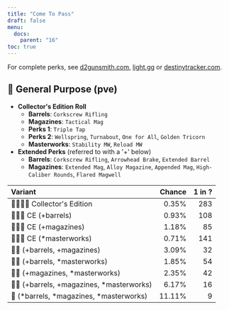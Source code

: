 ```yaml
---
title: "Come To Pass"
draft: false
menu:
  docs:
    parent: "16"
toc: true
---
```


For complete perks, see [d2gunsmith.com](https://d2gunsmith.com/w/927567426), [light.gg](https://www.light.gg/db/items/927567426) or [destinytracker.com](https://destinytracker.com/destiny-2/db/items/927567426).



## 👾 General Purpose (pve)



* **Collector's Edition Roll**
  * **Barrels**: `Corkscrew Rifling`
  * **Magazines**: `Tactical Mag`
  * **Perks 1**: `Triple Tap`
  * **Perks 2**: `Wellspring`, `Turnabout`, `One for All`, `Golden Tricorn`
  * **Masterworks**: `Stability MW`, `Reload MW`
* **Extended Perks** (referred to with a '+' below)
  * **Barrels**: `Corkscrew Rifling`, `Arrowhead Brake`, `Extended Barrel`
  * **Magazines**: `Extended Mag`, `Alloy Magazine`, `Appended Mag`, `High-Caliber Rounds`, `Flared Magwell`

| Variant | Chance | 1 in ? |
|:-|-:|-:|
| 👾👾👾🌟 Collector's Edition | 0.35% | 283 |
| 👾👾👾 CE (+barrels) | 0.93% | 108 |
| 👾👾👾 CE (+magazines) | 1.18% | 85 |
| 👾👾👾 CE (*masterworks) | 0.71% | 141 |
| 👾👾 (+barrels, +magazines) | 3.09% | 32 |
| 👾👾 (+barrels, *masterworks) | 1.85% | 54 |
| 👾👾 (+magazines, *masterworks) | 2.35% | 42 |
| 👾👾 (+barrels, +magazines, *masterworks) | 6.17% | 16 |
| 👾 (*barrels, *magazines, *masterworks) | 11.11% | 9 |
